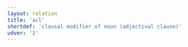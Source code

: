 ```yaml
---
layout: relation
title: 'acl'
shortdef: 'clausal modifier of noun (adjectival clause)'
udver: '2'
---
```

<!-- Interlanguage links updated Čt lis 12 09:43:09 CET 2020 -->
